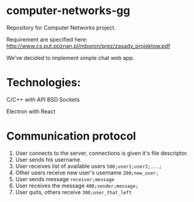# computer-networks-gg
Repository for Computer Networks project. 

Requirement are specified here: 
http://www.cs.put.poznan.pl/mboron/prez/zasady_projektow.pdf

We've decided to implement simple chat web app. 

# Technologies:

C/C++ with API BSD Sockets

Electron with React

# Communication protocol
1. User connects to the server, connections is given it's file descriptor. 
2. User sends his username.
3. User receives list of available users ```500;user1;user2;...;```
4. Other users receive new user's username ```200;new_user;```
5. User sends message ```receiver;message```
6. User receives the message ```400;sender;message;```
7. User quits, others receive ```300;user_that_left```

